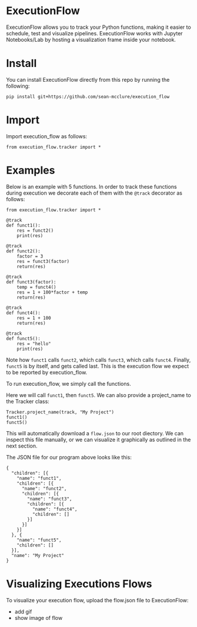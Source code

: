 # ExecutionFlow

ExecutionFlow allows you to track your Python functions, making it easier to schedule, test and visualize pipelines. ExecutionFlow works with Jupyter Notebooks/Lab by hosting a visualization frame inside your notebook.

# Install

You can install ExecutionFlow directly from this repo by running the following:

```pip install git+https://github.com/sean-mcclure/execution_flow```

# Import

Import execution_flow as follows:

```from execution_flow.tracker import *```

# Examples

Below is an example with 5 functions. In order to track these functions during execution we decorate each of them with the `@track` decorator as follows:

```
from execution_flow.tracker import *

@track
def funct1():
    res = funct2()
    print(res)

@track
def funct2():
    factor = 3
    res = funct3(factor)
    return(res)

@track
def funct3(factor):
    temp = funct4()
    res = 1 + 100*factor + temp
    return(res)

@track
def funct4():
    res = 1 + 100
    return(res)

@track
def funct5():
    res = "hello"
    print(res)

```

Note how `funct1` calls `funct2`, which calls `funct3`, which calls `funct4`. Finally, `funct5` is by itself, and gets called last. This is the execution flow we expect to be reported by execution_flow. 

To run execution_flow, we simply call the functions.

Here we will call `funct1`, then `funct5`. We can also provide a project_name to the Tracker class: 

```
Tracker.project_name(track, "My Project")
funct1()
funct5()
```

This will automatically download a `flow.json` to our root diectory. We can inspect this file manually, or we can visualize it graphically as outlined in the next section.

The JSON file for our program above looks like this:

```
{
  "children": [{
    "name": "funct1",
    "children": [{
      "name": "funct2",
      "children": [{
        "name": "funct3",
        "children": [{
          "name": "funct4",
          "children": []
        }]
      }]
    }]
  }, {
    "name": "funct5",
    "children": []
  }],
  "name": "My Project"
}
```

# Visualizing Executions Flows

To visualize your execution flow, upload the flow.json file to ExecutionFlow:

- add gif
- show image of flow